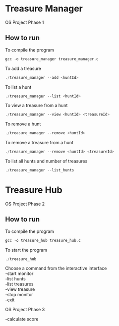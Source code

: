 # Treasure Manager

OS Project Phase 1

## How to run

To compile the program

```c
gcc -o treasure_manager treasure_manager.c
```

To add a treasure

```c
./treasure_manager --add <huntId>
```

To list a hunt

```c
./treasure_manager --list <huntId>
```

To view a treasure from a hunt

```c
./treasure_manager --view <huntId> <treasureId>
```

To remove a hunt

```c
./treasure_manager --remove <huntId>
```

To remove a treasure from a hunt

```c
./treasure_manager --remove <huntId> <treasureId>
```

To list all hunts and number of treasures

```c
./treasure_manager --list_hunts
```

# Treasure Hub

OS Project Phase 2

## How to run

To compile the program

```c
gcc -o treasure_hub treasure_hub.c
```

To start the program

```c
./treasure_hub
```

Choose a command from the interactive interface<br />
-start monitor<br />
-list hunts<br />
-list treasures<br />
-view treasure<br />
-stop monitor<br />
-exit

OS Project Phase 3

-calculate score<br />
